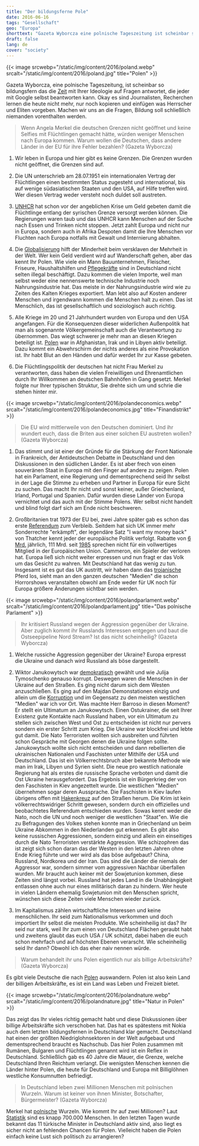 ```yaml
---
title: "Der bildungsferne Pole"
date: 2016-06-16
tags: "Gesellschaft"
geo: "Europa"
shorttext: "Gazeta Wyborcza eine polnische Tageszeitung ist scheinbar so bildungsfern das die deutsche Lügenpresse Ihre Ideologie verbreitet."
draft: false
lang: de
cover: "society"
---
```


{{< image srcwebp="/static/img/content/2016/poland.webp" srcalt="/static/img/content/2016/poland.jpg" title="Polen" >}}

Gazeta Wyborcza, eine polnische Tageszeitung, ist scheinbar so bildungsfern das die [Zeit](http://www.zeit.de/politik/ausland/2016--06/polnisch--deutsche--freundschaft--fragen--an--zeit--online/komplettansicht "Fünf fiese Fragen an Deutschland") mit Ihrer Ideologie auf Fragen antwortet, die jeder mit Google selbst beantworten kann. Okay es sind Journalisten, Recherchen lernen die heute nicht mehr, nur noch kopieren und einfügen was Herrscher und Eliten vorgeben. Machen wir uns an die Fragen, Bildung soll schließlich niemanden vorenthalten werden. 

> Wenn Angela Merkel die deutschen Grenzen nicht geöffnet und keine Selfies mit Flüchtlingen gemacht hätte, würden weniger Menschen nach Europa kommen. Warum wollen die Deutschen, dass andere Länder in der EU für ihre Fehler bezahlen? (Gazeta Wyborcza)

1. Wir leben in Europa und hier gibt es keine Grenzen. Die Grenzen wurden nicht geöffnet, die Grenzen sind auf. 

2. Die UN unterschrieb am 28.07.1951 ein internationalen Vertrag der Flüchtlingen einen bestimmten Status zugesteht und international, bis auf wenige südasiatischen Staaten und den USA, auf Hilfe treffen wird. Wer diesen Vertrag weder versteht noch duldet soll austreten. 

3. [UNHCR](https://www.nytimes.com/2013/04/06/world/middleeast/un-says-aid-for-syria-refugees-is-running-out.html "U.N. Says It Is Running Out of Money to Assist Wave of Refugees From Syria") hat schon vor der angeblichen Krise um Geld gebeten damit die Flüchtlinge entlang der syrischen Grenze versorgt werden können. Die Regierungen waren taub und das UNHCR kann Menschen auf der Suche nach Essen und Trinken nicht stoppen. Jetzt zahlt Europa und nicht nur in Europa, sondern auch in Afrika Despoten damit die Ihre Menschen vor Fluchten nach Europa notfalls mit Gewalt und Internierung abhalten. 

4. Die [Globalisierung](https://www.wsws.org/de/articles/1999/09/skla-s23.html "Sklaverei in der heutigen Zeit") hilft der Minderheit beim versklaven der Mehrheit in der Welt. Wer kein Geld verdient wird auf Wanderschaft gehen, aber das kennt Ihr Polen. Wie viele ein Mann Bauunternehmen, Fleischer, Friseure, Haushaltshilfen und [Pflegekräfte](http://www.pflegeagentur24.de/blog/polnische-pflegekrafte-viele-unterschatzen-gefahren-einer-illegalen-beschaftigung.html "Polnische Pflegekräfte: Viele unterschätzen Gefahren einer illegalen Beschäftigung") sind in Deutschland nicht selten illegal beschäftigt. Dazu kommen die vielen Importe, weil man selbst weder eine nennenswerte technische Industrie noch Nahrungsindustrie hat. Das meiste in der Nahrungsindustrie wird wie zu Zeiten des Kalten Krieges exportiert. Man lebt also auf Kosten anderer Menschen und irgendwann kommen die Menschen halt zu einen. Das ist Menschlich, das ist gesellschaftlich und soziologisch auch richtig. 

5. Alle Kriege im 20 und 21 Jahrhundert wurden von Europa und den USA angefangen. Für die Konsequenzen dieser widerlichen Außenpolitik hat man als sogenannte Völkergemeinschaft auch die Verantwortung zu übernommen. Das wiegt schwerer je mehr man an diesen Kriegen beteiligt ist. [Polen](http://www.bpb.de/internationales/europa/polen/40926/analyse "Analyse: Die polnische Amerikapolitik zwischen Irak- und Libyenkrieg") war in Afghanistan, Irak und in Libyen aktiv beteiligt. Dazu kommt ein Abwehrschirm der nichts anderes als eine Provokation ist. Ihr habt Blut an den Händen und dafür werdet Ihr zur Kasse gebeten. 

6. Die Flüchtlingspolitik der deutschen hat nicht Frau Merkel zu verantworten, dass haben die vielen Freiwilligen und Ehrenamtlichen durch Ihr Willkommen an deutschen Bahnhöfen in Gang gesetzt. Merkel folgte nur Ihrer typischen Struktur, Sie drehte sich um und schrie die stehen hinter mir.  

{{< image srcwebp="/static/img/content/2016/polandeconomics.webp" srcalt="/static/img/content/2016/polandeconomics.jpg" title="Finandistrikt" >}}

> Die EU wird mittlerweile von den Deutschen dominiert. Und ihr wundert euch, dass die Briten aus einer solchen EU austreten wollen? (Gazeta Wyborcza)

1. Das stimmt und ist einer der Gründe für die Stärkung der Front Nationale in Frankreich, der Antideutschen Debatte in Deutschland und den Diskussionen in den südlichen Länder. Es ist aber frech von einen souveränen Staat in Europa mit den Finger auf andere zu zeigen. Polen hat ein Parlament, eine Regierung und dementsprechend seid Ihr selbst in der Lage die Stimme zu erheben und Partner in Europa für eure Sicht zu suchen. Das macht Ihr nicht und sonst keiner, außer Griechenland, Irland, Portugal und Spanien. Dafür wurden diese Länder von Europa vernichtet und das auch mit der Stimme Polens. Wer selbst nicht handelt und blind folgt darf sich am Ende nicht beschweren.  

2. Großbritanien trat 1973 der EU bei, zwei Jahre später gab es schon das erste [Referendum](https://de.wikipedia.org/wiki/EWG-Mitgliedschaftsreferendum_im_Vereinigten_K%C3%B6nigreich_1975 "Referendum zum Verbleib") zum Verbleib. Seitdem hat sich UK immer mehr Sonderrechte "erkämpft", der legendäre Satz "I want my money back" von Thatcher kennt jeder der europäische Politik verfolgt. Rabatte von [6 Mrd.](http://ec.europa.eu/budget/financialreport/2014/lib/financial_report_2014_en.pdf "Hier kann man nachlesen, mehr als 6 Mrd. Nachlass an UK") jährlich, 111 Mrd. seit [1985](http://www.europarl.europa.eu/RegData/etudes/BRIE/2016/577973/EPRS_BRI%282016%29577973_EN.pdf "111 Mrd. Rabatt für UK") sprechen nicht für ein vollwertiges Mitglied in der Europäischen Union. Cammeron, ein Spieler der verloren hat. Europa ließ sich nicht weiter erpressen und nun fragt er das Volk um das Gesicht zu wahren. Mit Deutschland hat das wenig zu tun. Insgesamt ist es gut das UK austritt, wir haben dann das [trojanische](http://www.nachdenkseiten.de/?p=33812 "Der Brexit und die Angst der Transatlantiker") Pferd los, sieht man an den ganzen deutschen "Medien" die schon Horrorshows veranstalten obwohl am Ende weder für UK noch für Europa größere Änderungen sichtbar sein werden.

{{< image srcwebp="/static/img/content/2016/polandparlament.webp" srcalt="/static/img/content/2016/polandparlament.jpg" title="Das polnische Parlament" >}}

> Ihr kritisiert Russland wegen der Aggression gegenüber der Ukraine. Aber zuglich kommt ihr Russlands Interessen entgegen und baut die Ostseepipeline Nord Stream? Ist das nicht scheinheilig? (Gazeta Wyborcza)

1. Welche russiche Aggression gegenüber der Ukraine? Europa erpresst die Ukraine und danach wird Russland als böse dargestellt. 

2. Wiktor Janukowytsch war [demokratisch](http://www.bbc.com/news/world-europe-20146702 "The OSCE observer mission did not criticise the actual process of voting.") gewählt und wie Julija Tymoschenko genauso korrupt. Deswegen waren die Menschen in der Ukraine auf den Straßen. Es ging nicht darum sich dem Westen anzuschließen. Es ging auf den Majdan Demonstationen einzig und allein um die [Korruption](http://www.economist.com/news/europe/21591217-has-ukrainians-defiance-presidents-european-policy-split-country-new-revolution "A new revolution on Maidan Square") und im Gegensatz zu den meisten westlichen "Medien" war ich vor Ort. Was machte Herr Barroso in diesen Moment? Er stellt ein Ultimatum an Janukowytsch. Einen Ostukrainer, die seit Ihrer Existenz gute Kontakte nach Russland haben, vor ein Ultimatum zu stellen sich zwischen West und Ost zu entscheiden ist nicht nur pervers sondern ein erster Schritt zum Krieg. Die Ukraine war blockfrei und lebte gut damit. Die Nato Terroristen wollten sich ausbreiten und führten schon Gespräche mit Georgen denen die Ukraine folgen sollte. Janukowytsch wollte sich nicht entscheiden und dann rebellierten die ukrainischen Nationalen und Faschisten unter Mithilfe der USA und Deutschland. Das ist ein Völkerrechtsbruch aber bekannte Methode wie man im Irak, Libyen und Syrien sieht. Die neue pro westlich nationale Regierung hat als erstes die russische Sprache verboten und damit die Ost Ukraine herausgefordert. Das Ergebnis ist ein Bürgerkrieg der von den Faschisten in Kiev angezettelt wurde. Die westlichen "Medien" übernehmen sogar deren Aussprache. Die Faschisten in Kiev laufen übrigens offen mit [Hakenkreuz](https://www.spiegel.de/politik/ausland/ukraine-tausende-nationalisten-marschieren-durch-kiew-a-1172941.html "Nationalisten und Rechtsextreme marschieren durch Kiew") auf den Straßen herum. Die Krim ist kein völkerrechtswidriger Schritt gewesen, sondern durch ein offizielles und beobachtetes Referendum entschieden wurden. Sowas kennt weder die Nato, noch die UN und noch weniger die westlichen "Staat"en. Wie die zu Befragungen des Volkes stehen konnte man in Griechenland un beim Ukraine Abkommen in den Niederlanden gut erkennen. Es gibt also keine russischen Aggressionen, sondern einzig und allein ein einseitiges durch die Nato Terroristen verstärkte Aggression. Wie schizophren das ist zeigt sich schon daran das der Westen in den letzten Jahren ohne Ende Krieg führte und  wer wird als das böse aufgebaut? China, Russland, Nordkorea und der Iran. Das sind die Länder die niemals der Aggressor war, sondern simmer vom aggressiven Nachbar überfallen wurden. Mir braucht auch keiner mit der Sowjetunion kommen, diese Zeiten sind längst vorbei. Russland hat jedes Land in die Unabhängigkeit entlassen ohne auch nur eines militärisch daran zu hindern. Wer heute in vielen Ländern ehemalig Sowjetunion mit den Menschen spricht, wünschen sich diese Zeiten viele Menschen wieder zurück. 

3. Im Kapitalismus zählen wirtschaftliche Interessen und keine menschlichen. Ihr seid zum Nationalismus verkommen und doch importiert Ihr selbst die meisten Produkte. Wie scheinheilig ist das? Ihr seid nur stark, weil Ihr zum einen von Deutschland Flächen geraubt habt und zweitens glaubt das euch USA / UK schützt, dabei haben die euch schon mehrfach und auf höchsten Ebenen verarscht. Wie scheinheilig seid Ihr dann? Obwohl ich das eher naiv nennen würde. 

> Warum behandelt ihr uns Polen eigentlich nur als billige Arbeitskräfte? (Gazeta Wyborcza)

Es gibt viele Deutsche die nach [Polen](http://www.auswandern-weltweit.info/die-hitliste-der-auswanderungslander/ "Die Hitliste der Auswanderungsländer 2014") auswandern. Polen ist also kein Land der billigen Arbeitskräfte, es ist ein Land was Leben und Freizeit bietet. 

{{< image srcwebp="/static/img/content/2016/polandnature.webp" srcalt="/static/img/content/2016/polandnature.jpg" title="Natur in Polen" >}}

Das zeigt das Ihr vieles richtig gemacht habt und diese Diskussionen über billige Arbeitskräfte sich verschoben hat. Das hat es spätestens mit Nokia auch dem letzten bildungsfernen in Deutschland klar gemacht. Deutschland hat einen der größten Niedriglohnsektoren in der Welt aufgebaut und dementsprechend braucht es Nachschub. Das hier Polen zusammen mit Rumänen, Bulgaren und Flüchtlingen genannt wird ist ein Reflex in Deutschland. Schließlich gab es 40 Jahre die Mauer, die Grenze, welche Deutschland Ihren Reichtum verlangt. Die wenigsten Menschen kennen die Länder hinter Polen, die heute für Deutschland und Europa mit Billiglöhnen westliche Konsumnutten befriedigt. 

> In Deutschland leben zwei Millionen Menschen mit polnischen Wurzeln. Warum ist keiner von ihnen Minister, Botschafter, Bürgermeister? (Gazeta Wyborcza)

Merkel hat [polnische](http://www.dw.com/de/deutsche-kanzlerin-mit-polnischen-wurzeln/a-16697801 "Merkel mit polnischen Wurzeln") Wurzeln. Wie kommt Ihr auf zwei Millionen? Laut [Statistik](http://de.statista.com/statistik/daten/studie/1221/umfrage/anzahl-der-auslaender-in-deutschland-nach-herkunftsland/ "Auslände in Deutschland") sind es knapp 700.000 Menschen. In den letzten Tagen wurde bekannt das 11 türkische Minister in Deutschland aktiv sind, also liegt es sicher nicht an fehlenden Chancen für Polen. Vielleicht haben die Polen einfach keine Lust sich politisch zu arrangieren? 
